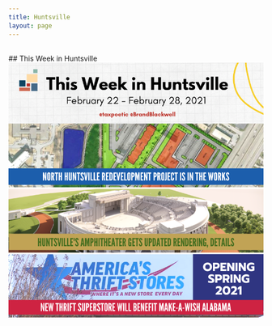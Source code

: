 ```yaml
---
title: Huntsville
layout: page
---
```

<br>
## This Week in Huntsville
<img src=assets/images/twh20210228.png>
